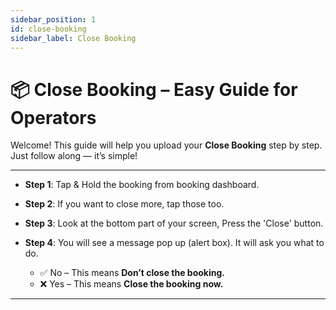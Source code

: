 ```yaml
---
sidebar_position: 1
id: close-booking
sidebar_label: Close Booking
---
```


# 📦 Close Booking – Easy Guide for Operators

Welcome! This guide will help you upload your **Close Booking** step by step. Just follow along — it’s simple!

---

- **Step 1**: Tap & Hold the booking from booking dashboard.

- **Step 2**: If you want to close more, tap those too.

- **Step 3**: Look at the bottom part of your screen, Press the 'Close' button.

- **Step 4**: You will see a message pop up (alert box). It will ask you what to do.
  - ✅ No – This means **Don’t close the booking.**
  - ❌ Yes – This means **Close the booking now.**

---
